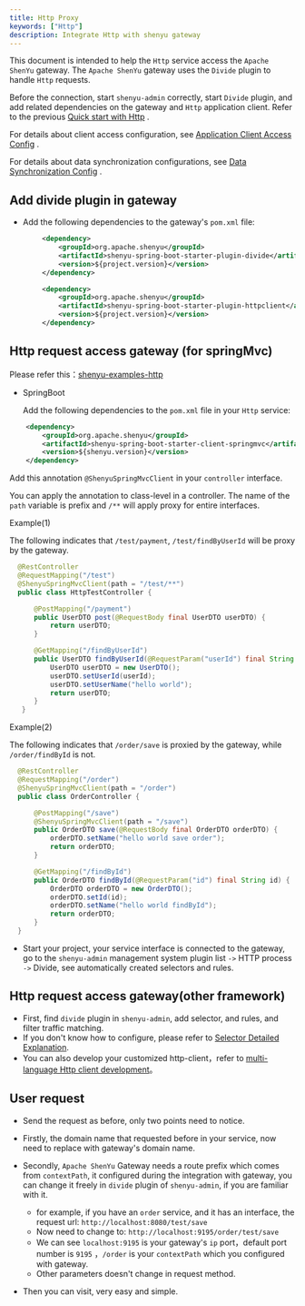 ```yaml
---
title: Http Proxy
keywords: ["Http"]
description: Integrate Http with shenyu gateway
---
```



This document is intended to help the `Http` service access the `Apache ShenYu` gateway. The `Apache ShenYu` gateway uses the `Divide` plugin to handle `Http` requests.

Before the connection, start `shenyu-admin` correctly, start `Divide` plugin, and add related dependencies on the gateway and `Http` application client. Refer to the previous [Quick start with Http](../quick-start/quick-start-http) .

For details about client access configuration, see [Application Client Access Config](./register-center-access) .

For details about data synchronization configurations, see [Data Synchronization Config](./use-data-sync) .

## Add divide plugin in gateway

* Add the following dependencies to the gateway's `pom.xml` file:


```xml
        <dependency>
            <groupId>org.apache.shenyu</groupId>
            <artifactId>shenyu-spring-boot-starter-plugin-divide</artifactId>
            <version>${project.version}</version>
        </dependency>

        <dependency>
            <groupId>org.apache.shenyu</groupId>
            <artifactId>shenyu-spring-boot-starter-plugin-httpclient</artifactId>
            <version>${project.version}</version>
        </dependency>
```



## Http request access gateway (for springMvc)


Please refer this：[shenyu-examples-http](https://github.com/apache/incubator-shenyu/tree/v2.4.0/shenyu-examples/shenyu-examples-http)


* SpringBoot

  Add the following dependencies to the `pom.xml` file in your `Http` service:

```xml
    <dependency>
        <groupId>org.apache.shenyu</groupId>
        <artifactId>shenyu-spring-boot-starter-client-springmvc</artifactId>
        <version>${shenyu.version}</version>
    </dependency>
 ```

Add this annotation `@ShenyuSpringMvcClient` in your `controller` interface.

You can apply the annotation to class-level in a controller. The name of the `path` variable is prefix and `/**` will apply proxy for entire interfaces.


Example(1)

The following indicates that `/test/payment`, `/test/findByUserId` will be proxy by the gateway.

```java
  @RestController
  @RequestMapping("/test")
  @ShenyuSpringMvcClient(path = "/test/**")
  public class HttpTestController {

      @PostMapping("/payment")
      public UserDTO post(@RequestBody final UserDTO userDTO) {
          return userDTO;
      }

      @GetMapping("/findByUserId")
      public UserDTO findByUserId(@RequestParam("userId") final String userId) {
          UserDTO userDTO = new UserDTO();
          userDTO.setUserId(userId);
          userDTO.setUserName("hello world");
          return userDTO;
      }
   }
```



Example(2)


The following indicates that `/order/save` is proxied by the gateway, while `/order/findById` is not.


```java
  @RestController
  @RequestMapping("/order")
  @ShenyuSpringMvcClient(path = "/order")
  public class OrderController {

      @PostMapping("/save")
      @ShenyuSpringMvcClient(path = "/save")
      public OrderDTO save(@RequestBody final OrderDTO orderDTO) {
          orderDTO.setName("hello world save order");
          return orderDTO;
      }

      @GetMapping("/findById")
      public OrderDTO findById(@RequestParam("id") final String id) {
          OrderDTO orderDTO = new OrderDTO();
          orderDTO.setId(id);
          orderDTO.setName("hello world findById");
          return orderDTO;
      }
  }
```

* Start your project, your service interface is connected to the gateway, go to the `shenyu-admin` management system plugin list `->` HTTP process `->` Divide, see automatically created selectors and rules.

## Http request access gateway(other framework)

* First, find `divide` plugin in `shenyu-admin`, add selector, and rules, and filter traffic matching.
* If you don't know how to configure, please refer to [Selector Detailed Explanation](../user-guide/admin-usage/selector-and-rule).
* You can also develop your customized http-client，refer to [multi-language Http client development](../developer/developer-shenyu-client)。

## User request

* Send the request as before, only two points need to notice.
* Firstly, the domain name that requested before in your service, now need to replace with gateway's domain name.
* Secondly, `Apache ShenYu` Gateway needs a route prefix which comes from `contextPath`, it configured during the integration with gateway, you can change it freely in `divide` plugin of `shenyu-admin`, if you are familiar with it.
  * for example, if you have an `order` service, and it has an interface, the request url: `http://localhost:8080/test/save`
  * Now need to change to:  `http://localhost:9195/order/test/save`
  * We can see `localhost:9195` is your gateway's `ip` port，default port number is `9195` ，`/order` is your `contextPath` which you configured with gateway.
  * Other parameters doesn't change in request method.
  
* Then you can visit, very easy and simple.
